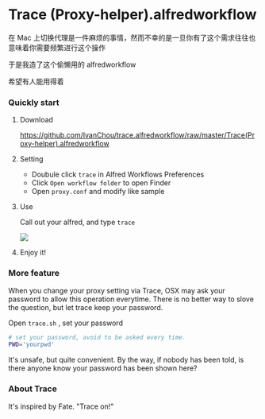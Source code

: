 # Trace (Proxy-helper).alfredworkflow

在 Mac 上切换代理是一件麻烦的事情，然而不幸的是一旦你有了这个需求往往也意味着你需要频繁进行这个操作

于是我造了这个偷懒用的 alfredworkflow

希望有人能用得着

### Quickly start

1. Download
    
    https://github.com/IvanChou/trace.alfredworkflow/raw/master/Trace(Proxy-helper).alfredworkflow
    
2. Setting
    
    - Doubule click `trace` in Alfred Workflows Preferences
    - Click `Open workflow folder` to open Finder
    - Open `proxy.conf` and modify like sample

3. Use
    
    Call out your alfred, and type `trace`
    
    ![](http://ww4.sinaimg.cn/mw690/006pIUL1gw1f69r4xsjf0j30g10790tq.jpg)
    
4. Enjoy it!

### More feature

When you change your proxy setting via Trace, OSX may ask your password to allow this operation everytime. There is no better way to slove the question, but let trace keep your password.

Open `trace.sh` , set your password

```bash
# set your password, avoid to be asked every time.
PWD='yourpwd'
```
It's unsafe, but quite convenient. By the way, if nobody has been told, is there anyone know your password has been shown here?

### About Trace

It's inspired by Fate.  "Trace on!"